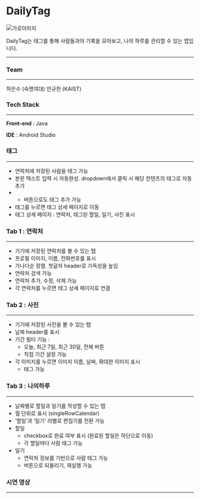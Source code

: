 # DailyTag

![가로이미지](https://github.com/gyuch-an02/madcamp2024S/assets/146503043/f4157c68-f66e-4119-b741-56a5e4c59913)


DailyTag는 태그를 통해 사람들과의 기록을 모아보고, 나의 하루를 관리할 수 있는 앱입니다. 

---

### Team

---

하은수 (숙명여대)
안규찬 (KAIST)

### Tech Stack

---

**Front-end** : Java

**IDE** : Android Studio

### 태그

---

- 연락처에 저장된 사람을 태그 가능
- 본문 텍스트 입력 시 자동완성. dropdown에서 클릭 시 해당 컨텐츠의 태그로 자동 추가
- + 버튼으로도 태그 추가 가능
- 태그를 누르면 태그 상세 페이지로 이동
- 태그 상세 페이지 : 연락처, 태그된 할일, 일기, 사진 표시

### Tab 1 : 연락처

---

- 기기에 저장된 연락처를 볼 수 있는 탭
- 프로필 이미지, 이름, 전화번호를 표시
- 가나다순 정렬. 첫글자 header로 가독성을 높임
- 연락처 검색 가능
- 연락처 추가, 수정, 삭제 가능
- 각 연락처를 누르면 태그 상세 페이지로 연결

### Tab 2 : 사진

---

- 기기에 저장된 사진을 볼 수 있는 탭
- 날짜 header를 표시
- 기간 필터 기능 :
    - 오늘, 최근 7일, 최근 30일, 전체 버튼
    - 직접 기간 설정 가능
- 각 이미지를 누르면 이미지 이름, 날짜, 확대한 이미지 표시
    - 태그 가능

### Tab 3 : 나의하루

---

- 날짜별로 할일과 일기를 작성할 수 있는 탭
- 월 단위로 표시 (singleRowCalendar)
- ‘할일’과 ‘일기’ 라벨로 편집기를 전환 가능
- 할일
    - checkbox로 완료 여부 표시 (완료된 할일은 하단으로 이동)
    - 각 할일마다 사람 태그 가능
- 일기
    - 연락처 정보를 기반으로 사람 태그 가능
    - 버튼으로 되돌리기, 재실행 가능

### 시연 영상

---
